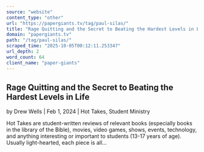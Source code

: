 ```yaml
---
source: "website"
content_type: "other"
url: "https://papergiants.tv/tag/paul-silas/"
title: "Rage Quitting and the Secret to Beating the Hardest Levels in Life"
domain: "papergiants.tv"
path: "/tag/paul-silas/"
scraped_time: "2025-10-05T00:12:11.253347"
url_depth: 2
word_count: 64
client_name: "paper-giants"
---
```


## Rage Quitting and the Secret to Beating the Hardest Levels in Life

by Drew Wells | Feb 1, 2024 | Hot Takes, Student Ministry

Hot Takes are student-written reviews of relevant books (especially books in the library of the Bible), movies, video games, shows, events, technology, and anything interesting or important to students (13-17 years of age). Usually light-hearted, each piece is all...